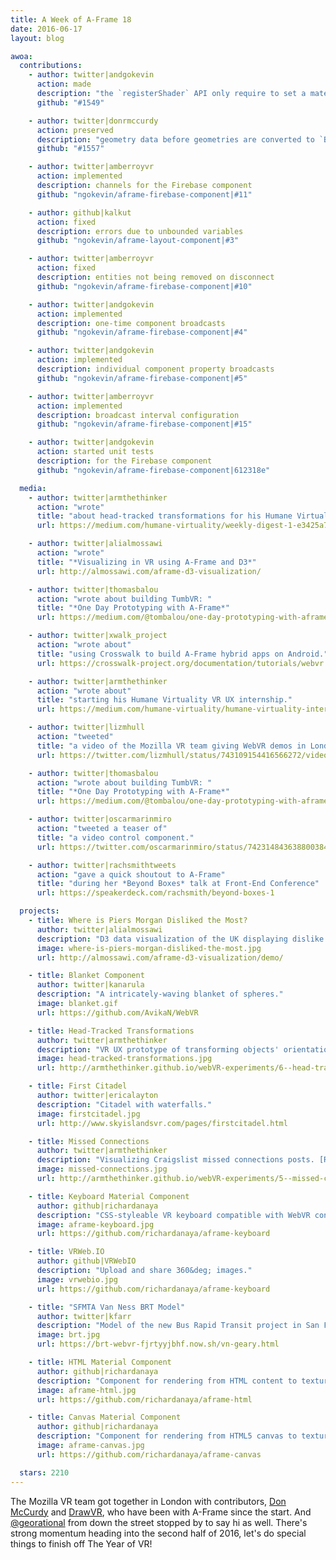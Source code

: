 ```yaml
---
title: A Week of A-Frame 18
date: 2016-06-17
layout: blog

awoa:
  contributions:
    - author: twitter|andgokevin
      action: made
      description: "the `registerShader` API only require to set a material, rather than return"
      github: "#1549"

    - author: twitter|donrmccurdy
      action: preserved
      description: "geometry data before geometries are converted to `BufferGeometry`s"
      github: "#1557"

    - author: twitter|amberroyvr
      action: implemented
      description: channels for the Firebase component
      github: "ngokevin/aframe-firebase-component|#11"

    - author: github|kalkut
      action: fixed
      description: errors due to unbounded variables
      github: "ngokevin/aframe-layout-component|#3"

    - author: twitter|amberroyvr
      action: fixed
      description: entities not being removed on disconnect
      github: "ngokevin/aframe-firebase-component|#10"

    - author: twitter|andgokevin
      action: implemented
      description: one-time component broadcasts
      github: "ngokevin/aframe-firebase-component|#4"

    - author: twitter|andgokevin
      action: implemented
      description: individual component property broadcasts
      github: "ngokevin/aframe-firebase-component|#5"

    - author: twitter|amberroyvr
      action: implemented
      description: broadcast interval configuration
      github: "ngokevin/aframe-firebase-component|#15"

    - author: twitter|andgokevin
      action: started unit tests
      description: for the Firebase component
      github: "ngokevin/aframe-firebase-component|612318e"

  media:
    - author: twitter|armthethinker
      action: "wrote"
      title: "about head-tracked transformations for his Humane Virtuality internship."
      url: https://medium.com/humane-virtuality/weekly-digest-1-e3425a74e594

    - author: twitter|alialmossawi
      action: "wrote"
      title: "*Visualizing in VR using A-Frame and D3*"
      url: http://almossawi.com/aframe-d3-visualization/

    - author: twitter|thomasbalou
      action: "wrote about building TumbVR: "
      title: "*One Day Prototyping with A-Frame*"
      url: https://medium.com/@tombalou/one-day-prototyping-with-aframevr

    - author: twitter|xwalk_project
      action: "wrote about"
      title: "using Crosswalk to build A-Frame hybrid apps on Android."
      url: https://crosswalk-project.org/documentation/tutorials/webvr.html

    - author: twitter|armthethinker
      action: "wrote about"
      title: "starting his Humane Virtuality VR UX internship."
      url: https://medium.com/humane-virtuality/humane-virtuality-internship-ca69a834175a

    - author: twitter|lizmhull
      action: "tweeted"
      title: "a video of the Mozilla VR team giving WebVR demos in London."
      url: https://twitter.com/lizmhull/status/743109154416566272/video/1

    - author: twitter|thomasbalou
      action: "wrote about building TumbVR: "
      title: "*One Day Prototyping with A-Frame*"
      url: https://medium.com/@tombalou/one-day-prototyping-with-aframevr

    - author: twitter|oscarmarinmiro
      action: "tweeted a teaser of"
      title: "a video control component."
      url: https://twitter.com/oscarmarinmiro/status/742314843638800384

    - author: twitter|rachsmithtweets
      action: "gave a quick shoutout to A-Frame"
      title: "during her *Beyond Boxes* talk at Front-End Conference"
      url: https://speakerdeck.com/rachsmith/beyond-boxes-1

  projects:
    - title: Where is Piers Morgan Disliked the Most?
      author: twitter|alialmossawi
      description: "D3 data visualization of the UK displaying dislike levels of Piers Morgan. ([code](https://github.com/almossawi/aframe-d3-visualization))"
      image: where-is-piers-morgan-disliked-the-most.jpg
      url: http://almossawi.com/aframe-d3-visualization/demo/

    - title: Blanket Component
      author: twitter|kanarula
      description: "A intricately-waving blanket of spheres."
      image: blanket.gif
      url: https://github.com/AvikaN/WebVR

    - title: Head-Tracked Transformations
      author: twitter|armthethinker
      description: "VR UX prototype of transforming objects' orientations with your head to enhance VR experiences that don't have positional tracking. [Read the instructions listed at #6](http://armthethinker.github.io/webVR-experiments/). ([code](https://github.com/armthethinker/webVR-experiments))"
      image: head-tracked-transformations.jpg
      url: http://armthethinker.github.io/webVR-experiments/6--head-tracked-transformations.html

    - title: First Citadel
      author: twitter|ericalayton
      description: "Citadel with waterfalls."
      image: firstcitadel.jpg
      url: http://www.skyislandsvr.com/pages/firstcitadel.html

    - title: Missed Connections
      author: twitter|armthethinker
      description: "Visualizing Craigslist missed connections posts. [Read the instructions listed at #5](http://armthethinker.github.io/webVR-experiments/). ([code](https://github.com/armthethinker/webVR-experiments))"
      image: missed-connections.jpg
      url: http://armthethinker.github.io/webVR-experiments/5--missed-connections.html

    - title: Keyboard Material Component
      author: github|richardanaya
      description: "CSS-styleable VR keyboard compatible with WebVR controllers."
      image: aframe-keyboard.jpg
      url: https://github.com/richardanaya/aframe-keyboard

    - title: VRWeb.IO
      author: github|VRWebIO
      description: "Upload and share 360&deg; images."
      image: vrwebio.jpg
      url: https://github.com/richardanaya/aframe-keyboard

    - title: "SFMTA Van Ness BRT Model"
      author: twitter|kfarr
      description: "Model of the new Bus Rapid Transit project in San Francisco."
      image: brt.jpg
      url: https://brt-webvr-fjrtyyjbhf.now.sh/vn-geary.html

    - title: HTML Material Component
      author: github|richardanaya
      description: "Component for rendering from HTML content to texture. See also [HTML Shader](https://github.com/mayognaise/aframe-html-shader)"
      image: aframe-html.jpg
      url: https://github.com/richardanaya/aframe-html

    - title: Canvas Material Component
      author: github|richardanaya
      description: "Component for rendering from HTML5 canvas to texture. See also [Draw Component](https://github.com/maxkrieger/aframe-draw-component)"
      image: aframe-canvas.jpg
      url: https://github.com/richardanaya/aframe-canvas

  stars: 2210
---
```


The Mozilla VR team got together in London with contributors, [Don
McCurdy](https://twitter.com/donrmccurdy) and [DrawVR](https://drawvr.com), who
have been with A-Frame since the start. And
[@georational](https://twitter.com/georational) from down the street stopped by
to say hi as well. There's strong momentum heading into the second half of
2016, let's do special things to finish off The Year of VR!
